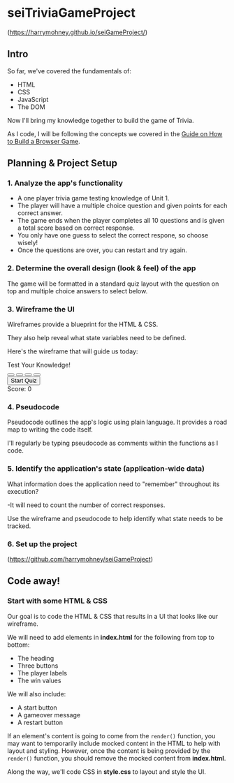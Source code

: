 # seiTriviaGameProject
(https://harrymohney.github.io/seiGameProject/)

## Intro

So far, we've covered the fundamentals of:

- HTML
- CSS
- JavaScript
- The DOM

Now I'll bring my knowledge together to build the game of Trivia.

As I code, I will be following the concepts we covered in the [Guide on How to Build a Browser Game](https://gist.github.com/jim-clark/6f1919291f6007b2c0b2c93d925d6bac).

## Planning & Project Setup

### 1. Analyze the app's functionality

- A one player trivia game testing knowledge of Unit 1.
- The player will have a multiple choice question and given points for each correct answer.
- The game ends when the player completes all 10 questions and is given a total score based on correct response.
- You only have one guess to select the correct respone, so choose wisely!
- Once the questions are over, you can restart and try again.


### 2. Determine the overall design (look & feel) of the app

The game will be formatted in a standard quiz layout with the question on top and multiple choice answers to select below.

### 3. Wireframe the UI

Wireframes provide a blueprint for the HTML & CSS.

They also help reveal what state variables need to be defined.

Here's the wireframe that will guide us today:

<div class="q-box">
    <div id="q-contain">Test Your Knowledge!</div>
    <div id="options-btn">
      <button class="answer"></button>
      <button class="answer"></button>
      <button class="answer"></button>
      <button class="answer"></button>
    </div>
    <div>
      <button id="start-btn">Start Quiz</button>
      <button id="next-btn" style="display: none;">Next</button>
      <button id="reset-btn" style="display: none;">Reset Quiz</button>
    </div>
    <div id="score">Score: 0</div>
  </div>


### 4. Pseudocode

Pseudocode outlines the app's logic using plain language. It provides a road map to writing the code itself.

I'll regularly be typing pseudocode as comments within the functions as I code.

### 5. Identify the application's state (application-wide data)

What information does the application need to "remember" throughout its execution?

-It will need to count the number of correct responses.

Use the wireframe and pseudocode to help identify what state needs to be tracked.

### 6. Set up the project
(https://github.com/harrymohney/seiGameProject)

## Code away!

### Start with some HTML & CSS

Our goal is to code the HTML & CSS that results in a UI that looks like our wireframe.

We will need to add elements in **index.html** for the following from top to bottom:

- The heading
- Three buttons
- The player labels
- The win values

We will also include:

- A start button
- A gameover message
- A restart button

If an element's content is going to come from the `render()` function, you may want to temporarily include mocked content in the HTML to help with layout and styling. However, once the content is being provided by the `render()` function, you should remove the mocked content from **index.html**.

Along the way, we'll code CSS in **style.css** to layout and style the UI.

